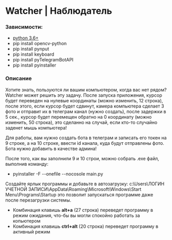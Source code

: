 # Watcher | Наблюдатель

### Зависимости:
* [python 3.6+](https://www.python.org/)
* pip install opencv-python
* pip install pynput
* pip install keyboard
* pip install pyTelegramBotAPI
* pip install pyinstaller

### Описание
Хотите знать, пользуются ли вашим компьютером, когда вас нет рядом? Watcher может решить эту задачу. После запуска приложения, курсор будет переведен на нулевые координаты (можно изменить, 12 строка), после этого, если курсор будет сдвинут, камера компьютера сделает 3 фото и отправит их в телеграм канал (нужно создать), после задержки в 5 сек., курсор будет перемещен обратно на 0 координату (можно изменить, 50 строка), это сделанно на случай, если кто-то случайно заденет мышь компьютера! 

Для работы, вам нужно создать бота в телеграм и записать его токен на 9 строке, а на 10 строке, ввести id канала, куда будут отправлены фото. Бота нужно добавить в качестве админа!

После того, как вы заполнили 9 и 10 строи, можно собрать .exe файл, выполнив команду:
* pyinstaller -F --onefile --nocosole main.py

Создайте ярлык программы и добавьте в автозагрузку: c:\Users\ЛОГИН УЧЕТНОЙ ЗАПИСИ\AppData\Roaming\Microsoft\Windows\Start Menu\Programs\Startup это позволит запускаться программе даже после перезагрузки системы.

* Комбинация клавишь **alt+a** (27 строка) переведет программу в режим ожидания, что-бы вы могли спокойно работать за копьютером
* Комбинация клавишь **ctrl+alt** (20 строка) переведет программу в активный режим

